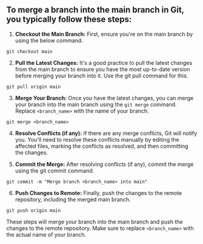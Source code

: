## To merge a branch into the main branch in Git, you typically follow these steps:

1. **Checkout the Main Branch:** First, ensure you're on the main branch by using the below command.

`git checkout main`

2. **Pull the Latest Changes:** It's a good practice to pull the latest changes from the main branch to ensure you have the most up-to-date version before merging your branch into it. Use the git pull command for this.

`git pull origin main`

3. **Merge Your Branch:** Once you have the latest changes, you can merge your branch into the main branch using the `git merge` command. Replace `<branch_name>` with the name of your branch.

`git merge <branch_name>`

4. **Resolve Conflicts (if any):** If there are any merge conflicts, Git will notify you. You'll need to resolve these conflicts manually by editing the affected files, marking the conflicts as resolved, and then committing the changes.

5. **Commit the Merge:** After resolving conflicts (if any), commit the merge using the git commit command.

`git commit -m "Merge branch <branch_name> into main" `

6. **Push Changes to Remote:** Finally, push the changes to the remote repository, including the merged main branch.

`git push origin main`

These steps will merge your branch into the main branch and push the changes to the remote repository. Make sure to replace `<branch_name>` with the actual name of your branch.



